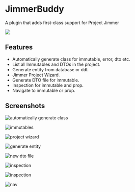 # JimmerBuddy

A plugin that adds first-class support for Project Jimmer

![](https://s2.loli.net/2025/03/19/bChkJ7Sidp2QOXy.png)

## Features

- Automatically generate class for immutable, error, dto etc.
- List all Immutables and DTOs in the project.
- Generate entity from database or ddl.
- Jimmer Project Wizard.
- Generate DTO file for immutable.
- Inspection for immutable and prop.
- Navigate to immutable or prop.

## Screenshots

![automatically generate class](https://s2.loli.net/2025/03/05/WAxQ34sUnS9i7q5.gif)

![immutables](https://s2.loli.net/2025/03/05/u61UoySQEkshwDl.png)

![project wizard](https://s2.loli.net/2025/03/05/USP5VdZvlA6iNzO.png)

![generate entity](https://s2.loli.net/2025/03/05/sWaZgDiRcblOw2x.png)

![new dto file](https://s2.loli.net/2025/03/11/gjAWhY8DiOKT5vz.gif)

![inspection](https://s2.loli.net/2025/03/19/GYUof7MaizypW9B.png)

![inspection](https://s2.loli.net/2025/03/19/WSbH2kPVGIwZ4Lr.png)

![nav](https://s2.loli.net/2025/03/20/Kp6ErJH1aNvk8Sl.png)